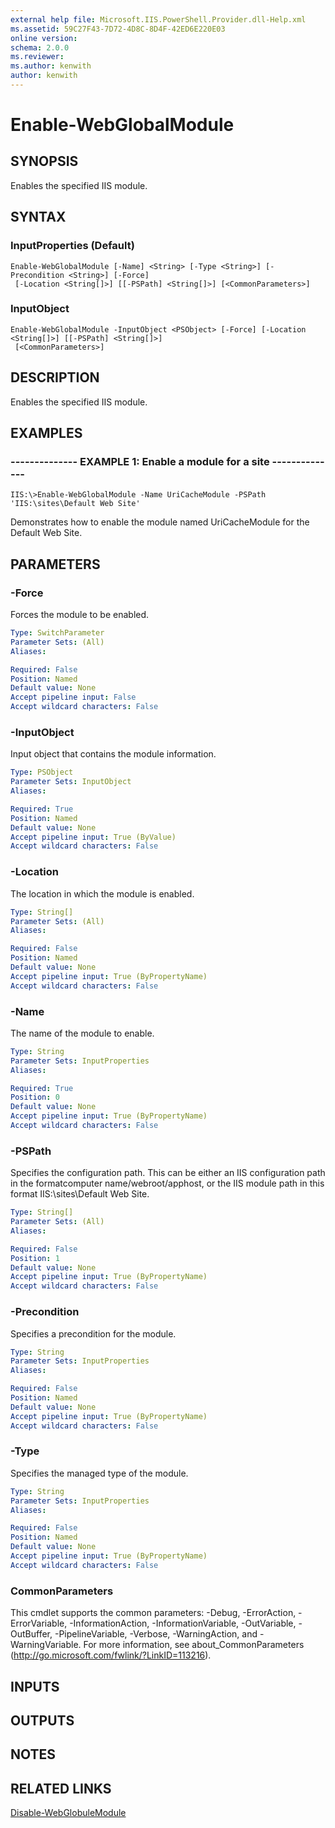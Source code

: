 ```yaml
---
external help file: Microsoft.IIS.PowerShell.Provider.dll-Help.xml
ms.assetid: 59C27F43-7D72-4D8C-8D4F-42ED6E220E03
online version: 
schema: 2.0.0
ms.reviewer:
ms.author: kenwith
author: kenwith
---
```


# Enable-WebGlobalModule

## SYNOPSIS
Enables the specified IIS module.

## SYNTAX

### InputProperties (Default)
```
Enable-WebGlobalModule [-Name] <String> [-Type <String>] [-Precondition <String>] [-Force]
 [-Location <String[]>] [[-PSPath] <String[]>] [<CommonParameters>]
```

### InputObject
```
Enable-WebGlobalModule -InputObject <PSObject> [-Force] [-Location <String[]>] [[-PSPath] <String[]>]
 [<CommonParameters>]
```

## DESCRIPTION
Enables the specified IIS module.

## EXAMPLES

### -------------- EXAMPLE 1: Enable a module for a site --------------
```
IIS:\>Enable-WebGlobalModule -Name UriCacheModule -PSPath 'IIS:\sites\Default Web Site'
```

Demonstrates how to enable the module named UriCacheModule for the Default Web Site.

## PARAMETERS

### -Force
Forces the module to be enabled.

```yaml
Type: SwitchParameter
Parameter Sets: (All)
Aliases: 

Required: False
Position: Named
Default value: None
Accept pipeline input: False
Accept wildcard characters: False
```

### -InputObject
Input object that contains the module information.

```yaml
Type: PSObject
Parameter Sets: InputObject
Aliases: 

Required: True
Position: Named
Default value: None
Accept pipeline input: True (ByValue)
Accept wildcard characters: False
```

### -Location
The location in which the module is enabled.

```yaml
Type: String[]
Parameter Sets: (All)
Aliases: 

Required: False
Position: Named
Default value: None
Accept pipeline input: True (ByPropertyName)
Accept wildcard characters: False
```

### -Name
The name of the module to enable.

```yaml
Type: String
Parameter Sets: InputProperties
Aliases: 

Required: True
Position: 0
Default value: None
Accept pipeline input: True (ByPropertyName)
Accept wildcard characters: False
```

### -PSPath
Specifies the configuration path.
This can be either an IIS configuration path in the formatcomputer name/webroot/apphost, or the IIS module path in this format IIS:\sites\Default Web Site.

```yaml
Type: String[]
Parameter Sets: (All)
Aliases: 

Required: False
Position: 1
Default value: None
Accept pipeline input: True (ByPropertyName)
Accept wildcard characters: False
```

### -Precondition
Specifies a precondition for the module.

```yaml
Type: String
Parameter Sets: InputProperties
Aliases: 

Required: False
Position: Named
Default value: None
Accept pipeline input: True (ByPropertyName)
Accept wildcard characters: False
```

### -Type
Specifies the managed type of the module.

```yaml
Type: String
Parameter Sets: InputProperties
Aliases: 

Required: False
Position: Named
Default value: None
Accept pipeline input: True (ByPropertyName)
Accept wildcard characters: False
```

### CommonParameters
This cmdlet supports the common parameters: -Debug, -ErrorAction, -ErrorVariable, -InformationAction, -InformationVariable, -OutVariable, -OutBuffer, -PipelineVariable, -Verbose, -WarningAction, and -WarningVariable. For more information, see about_CommonParameters (http://go.microsoft.com/fwlink/?LinkID=113216).

## INPUTS

## OUTPUTS

## NOTES

## RELATED LINKS

[Disable-WebGlobuleModule](00000000-0000-0000-0000-000000000000)

